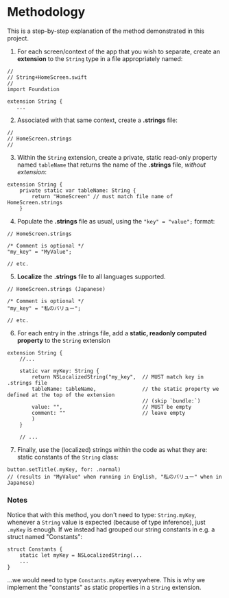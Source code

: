 #  Methodology

This is a step-by-step explanation of the method demonstrated in this project.

1. For each screen/context of the app that you wish to separate, create an **extension** to the `String` type in a file
appropriately named:

```
//
// String+HomeScreen.swift
//
import Foundation

extension String {
   ...
```

2. Associated with that same context, create a **.strings** file:

```
// 
// HomeScreen.strings
//
```

3. Within the `String` extension, create a private, static read-only property named `tableName` that returns
the name of the **.strings** file, _without extension_:

```
extension String {
    private static var tableName: String {
        return "HomeScreen" // must match file name of HomeScreen.strings
    }
```

4. Populate the **.strings** file as usual, using the `"key" = "value";` format:

```
// HomeScreen.strings

/* Comment is optional */
"my_key" = "MyValue";

// etc.
```

5. **Localize** the **.strings** file to all languages supported.

```
// HomeScreen.strings (Japanese)

/* Comment is optional */
"my_key" = "私のバリュー";

// etc.
```

6. For each entry in the .strings file, add a **static, readonly computed property** to the `String` extension 

```
extension String {
    //...
    
    static var myKey: String {
        return NSLocalizedString("my_key",  // MUST match key in .strings file
        tableName: tableName,               // the static property we defined at the top of the extension
                                            // (skip `bundle:`)
        value: "",                          // MUST be empty
        comment: ""                         // leave empty
        )
    }
    
    // ...
```

7. Finally, use the (localized) strings within the code as what they are: static constants of the `String` class:

```
button.setTitle(.myKey, for: .normal) 
// (results in "MyValue" when running in English, "私のバリュー" when in Japanese)
```

### Notes

Notice that with this method, you don't need to type: `String.myKey`, whenever a `String` value is expected (because of type inference),
just `.myKey` is enough.
If we instead had grouped our string constants in e.g. a struct named "Constants":
```
struct Constants {
    static let myKey = NSLocalizedString(...
    ...
}
```
...we would need to type `Constants.myKey` everywhere. This is why we implement the "constants" as static properties in a `String` extension. 
